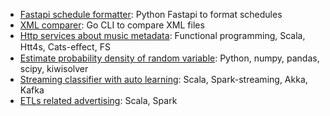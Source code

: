 - [Fastapi schedule formatter](https://github.com/gilcu2/scheduling_formatter): Python Fastapi to format schedules
- [XML comparer](https://github.com/gilcu2/topdiﬀxml): Go CLI to compare XML files 
- [Http services about music metadata](https://github.com/gilcu2/music_metadata): Functional programming, Scala, Htt4s, Cats-eﬀect, FS
- [Estimate probability density of random variable](https://gitlab.com/gilcu2/kernel_density): Python, numpy, pandas, scipy, kiwisolver 
- [Streaming classifier with auto learning](https://gitlab.com/gilcu2/streaming_classifier): Scala, Spark-streaming, Akka, Kafka
- [ETLs related advertising](https://gitlab.com/gilcu2/advertizing_spark): Scala, Spark

